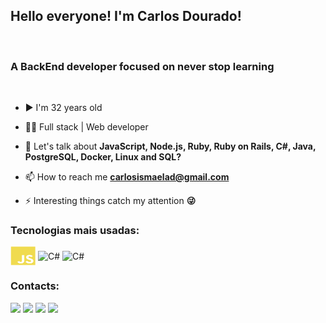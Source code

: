 ## Hello everyone! I'm Carlos Dourado!
<br>

<h3> A BackEnd developer focused on never stop learning </h3>

<br>

- ▶️ I'm 32 years old

- 👨‍💻 Full stack | Web developer

- 💬 Let's talk about **JavaScript, Node.js, Ruby, Ruby on Rails, C#,  Java, PostgreSQL, Docker, Linux and SQL?**
  
- 📫 How to reach me **carlosismaelad@gmail.com**
  
- ⚡ Interesting things catch my attention **😜**

### Tecnologias mais usadas:
<div style="display: inline_block">
  <img align="center" alt="JavaScript" height="30" width="40" src="https://raw.githubusercontent.com/devicons/devicon/master/icons/javascript/javascript-plain.svg">
<!--   <img align="center" alt="JavaScript" height="30" width="40" src="https://pbs.twimg.com/profile_images/691206086955790336/CDMbA57p_400x400.png"> -->
  <img align="center" alt="C#" height="30" width="40" src="https://kinsta.com/wp-content/uploads/2023/01/Java-logo.png">
  <img align="center" alt="C#" height="30" width="40" src="https://img.icons8.com/?size=1x&id=55251&format=png">
</div> 

### Contacts:
<div> 
  <a href="https://instagram.com/carlos_ismaelad" target="_blank"><img src="https://img.shields.io/badge/-Instagram-%23E4405F?style=for-the-badge&logo=instagram&logoColor=white" target="_blank"></a> 
  <a href="https://discord.gg/" target="_blank"><img src="https://img.shields.io/badge/Discord-7289DA?style=for-the-badge&logo=discord&logoColor=white" target="_blank"></a>
  <a href = "mailto: carlosismaelad@gmail.com"><img src="[https://img.shields.io/badge/-Gmail-%23333?style=for-the-badge&logo=gmail&logoColor=white](https://kinsta.com/wp-content/uploads/2023/01/Java-logo.png)" target="_blank"></a>
  <a href="https://www.linkedin.com/in/carlos-dourado-93b520200" target="_blank"><img src="https://img.shields.io/badge/-LinkedIn-%230077B5?style=for-the-badge&logo=linkedin&logoColor=white" target="_blank"></a>
</div>

 

